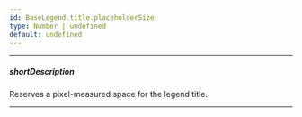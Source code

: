 ```yaml
---
id: BaseLegend.title.placeholderSize
type: Number | undefined
default: undefined
---
```

---
##### shortDescription
Reserves a pixel-measured space for the legend title.

---
